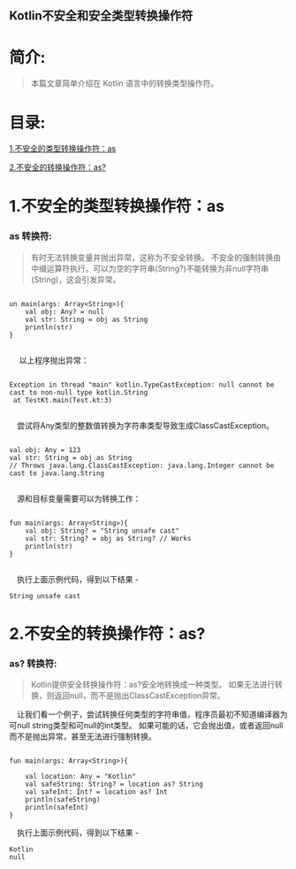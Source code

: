 Kotlin不安全和安全类型转换操作符
-------------

# 简介:
> 本篇文章简单介绍在 Kotlin 语言中的转换类型操作符。

# 目录:
[1.不安全的类型转换操作符：as](#1)

[2.不安全的转换操作符：as?](#2)


# <span id = "1">**1.不安全的类型转换操作符：as**</span>

### as 转换符:

> 有时无法转换变量并抛出异常，这称为不安全转换。 不安全的强制转换由中缀运算符执行。可以为空的字符串(String?)不能转换为非null字符串(String)，这会引发异常。


```

un main(args: Array<String>){
    val obj: Any? = null
    val str: String = obj as String
    println(str)
}


```

&ensp;&ensp; 以上程序抛出异常：


```

Exception in thread "main" kotlin.TypeCastException: null cannot be cast to non-null type kotlin.String  
 at TestKt.main(Test.kt:3)


```

&ensp;&ensp;尝试将Any类型的整数值转换为字符串类型导致生成ClassCastException。


```

val obj: Any = 123  
val str: String = obj as String   
// Throws java.lang.ClassCastException: java.lang.Integer cannot be cast to java.lang.String


```


&ensp;&ensp;源和目标变量需要可以为转换工作：



```

fun main(args: Array<String>){
    val obj: String? = "String unsafe cast"
    val str: String? = obj as String? // Works  
    println(str)
}


```


&ensp;&ensp;执行上面示例代码，得到以下结果 - 


```
String unsafe cast

```


# <span id = "2">**2.不安全的转换操作符：as?**</span>

### as? 转换符:

> Kotlin提供安全转换操作符：as?安全地转换成一种类型。 如果无法进行转换，则返回null，而不是抛出ClassCastException异常。


&ensp;&ensp;让我们看一个例子，尝试转换任何类型的字符串值，程序员最初不知道编译器为可null string类型和可null的int类型。 如果可能的话，它会抛出值，或者返回null而不是抛出异常，甚至无法进行强制转换。

```

fun main(args: Array<String>){

    val location: Any = "Kotlin"
    val safeString: String? = location as? String
    val safeInt: Int? = location as? Int
    println(safeString)
    println(safeInt)
}

```


&ensp;&ensp;执行上面示例代码，得到以下结果 - 

```
Kotlin
null

```


